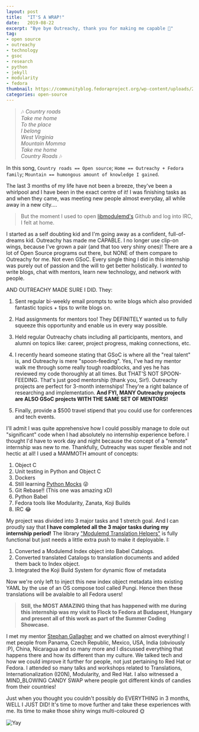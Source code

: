 ```yaml
---
layout: post
title:  "IT'S A WRAP!"
date:   2019-08-22
excerpt: "Bye bye Outreachy, thank you for making me capable 💓"
tag:
- open source
- outreachy
- technology
- gsoc
- research
- python
- jekyll
- modularity
- fedora
thumbnail: https://communityblog.fedoraproject.org/wp-content/uploads/2018/01/outreachy-generic.png
categories: open-source
---
```


> 🎶 *Country roads*     
*Take me home*     
*To the place*     
*I belong*     
*West Virginia*     
*Mountain Momma*     
*Take me home*     
*Country Roads* 🎶     

In this song, `Country roads == Open source`; `Home == Outreachy + Fedora family`; `Mountain == humongous amount of knowledge I gained`.

The last 3 months of my life have not been a breeze, they've been a whirlpool and I have been in the exact centre of it! I was finishing tasks as and when they came, was meeting new people almost everyday, all while away in a new city.... 

> But the moment I used to open [libmodulemd's](https://github.com/fedora-modularity/libmodulemd) Github and log into IRC, I felt at home. 

I started as a self doubting kid and I'm going away as a confident, full-of-dreams kid.
Outreachy has made me CAPABLE. I no longer use clip-on wings, because I've grown a pair (and that too very shiny ones)! There are a lot of Open Source programs out there, but NONE of them compare to Outreachy for me. Not even GSoC. Every single thing I did in this internship was purely out of passion and the will to get better holistically. I _wanted_ to write blogs, chat with mentors, learn new technology, and network with people. 

AND OUTREACHY MADE SURE I DID. They:

1. Sent regular bi-weekly email prompts to write blogs which also provided fantastic topics + tips to write blogs on.

2. Had assignments for mentors too! They DEFINITELY wanted us to fully squeeze this opportunity and enable us in every way possible.

3. Held regular Outreachy chats including all participants, mentors, and alumni on topics like: career, project progress, making connections, etc.

4. I recently heard someone stating that GSoC is where all the "real talent" is, and Outreachy is mere "spoon-feeding". Yes, I've had my mentor walk me through some really tough roadblocks, and yes he has reviewed my code thoroughly at all times. But THAT'S NOT SPOON-FEEDING. That's just good mentorship (thank you, Sir!). Outreachy projects are perfect for 3-month internships! They're a right balance of researching and implementation. **And FYI, MANY Outreachy projects are ALSO GSoC projects WITH THE SAME SET OF MENTORS!**

5. Finally, provide a $500 travel stipend that you could use for conferences and tech events. 


I'll admit I was quite apprehensive how I could possibly manage to dole out "significant" code when I had absolutely no internship experience before. I thought I'd have to work day and night because the concept of a "remote" internship was new to me. Thankfully, Outreachy was super flexible and not hectic at all! I used a MAMMOTH amount of concepts:

1. Object C
2. Unit testing in Python and Object C
3. Dockers
4. Still learning [Python Mocks](https://docs.python.org/3/library/unittest.mock.html) 😜
5. Git Rebase!! (This one was amazing xD)
6. Python Babel
7. Fedora tools like Modularity, Zanata, Koji Builds
8. IRC 😂

My project was divided into 3 major tasks and 1 stretch goal. And I can proudly say that **I have completed all the 3 major tasks during my internship period!** The library ["Modulemd Translation Helpers"](https://github.com/fedora-modularity/ModulemdTranslationHelpers) is fully functional but just needs a little extra push to make it deployable. I:

1. Converted a Modulemd Index object into Babel Catalogs.
2. Converted translated Catalogs to translation documents and added them back to Index object.
3. Integrated the Koji Build System for dynamic flow of metadata

Now we're only left to inject this new index object metadata into existing YAML by the use of an OS compose tool called Pungi. Hence then these translations will be avalaible to all Fedora users! 


> **Still, the MOST AMAZING thing that has happened with me during this internship was my visit to Flock to Fedora at Budapest, Hungary and present all of this work as part of the Summer Coding Showcase.**

I met my mentor [Stephan Gallagher](https://twitter.com/sgallagh_redhat) and we chatted on almost everything! I met people from Panama, Czech Republic, Mexico, USA, India (obviously :P), China, Nicaragua and so many more and I discussed everything that happens there and how its different than my culture. We talked tech and how we could improve it further for people, not just pertaining to Red Hat or Fedora. I attended so many talks and workshops related to Translations, Internationalization (I20N), Modularity, and Red Hat. I also witnessed a MIND_BLOWING CANDY SWAP where people got different kinds of candies from their countries! 

Just when you thought you couldn't possibly do EVERYTHING in 3 months, WELL I JUST DID! It's time to move further and take these experiences with me. Its time to make those shiny wings multi-coloured 🌞


![Yay](https://drive.google.com/uc?export=view&id=0B6ForE8OhMdTWkVkVXJVRkxFOXFhSmdURmVNX2pTTjc2cmFZ) 
